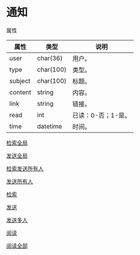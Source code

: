 # 通知

属性

|属性|类型|说明|
|---|---|---|
|user|char(36)|用户。|
|type|char(100)|类型。|
|subject|char(100)|标题。|
|content|string|内容。|
|link|string|链接。|
|read|int|已读：0-否；1-是。|
|time|datetime|时间。|

[检索全局](doc/global.md)

[发送全局](doc/send-global.md)

[检索发送所有人](doc/all.md)

[发送所有人](doc/send-all.md)

[检索](doc/query.md)

[发送](doc/send.md)

[发送多人](doc/sends.md)

[阅读](doc/read.md)

[阅读全部](doc/reads.md)
